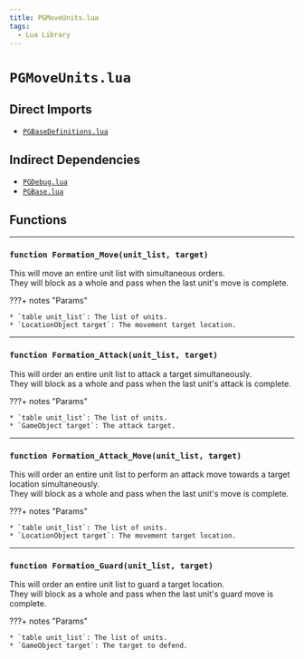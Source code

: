 ```yaml
---
title: PGMoveUnits.lua
tags:
  - Lua Library
---
```


# `PGMoveUnits.lua`

## Direct Imports

* [`PGBaseDefinitions.lua`](pgbasedefinitions.md "PGBaseDefinitions.lua")

## Indirect Dependencies

* [`PGDebug.lua`](pgdebug.md "PGDebug.lua")
* [`PGBase.lua`](pgbase.md "PGBase.lua")

## Functions

---

### `function Formation_Move(unit_list, target)`

This will move an entire unit list with simultaneous orders.  
They will block as a whole and pass when the last unit's move is complete.

???+ notes "Params"

    * `table unit_list`: The list of units.
    * `LocationObject target`: The movement target location.

---

### `function Formation_Attack(unit_list, target)`

This will order an entire unit list to attack a target simultaneously.  
They will block as a whole and pass when the last unit's attack is complete.

???+ notes "Params"

    * `table unit_list`: The list of units.
    * `GameObject target`: The attack target.

---

### `function Formation_Attack_Move(unit_list, target)`

This will order an entire unit list to perform an attack move towards a target location simultaneously.  
They will block as a whole and pass when the last unit's move is complete.

???+ notes "Params"

    * `table unit_list`: The list of units.
    * `LocationObject target`: The movement target location.

---

### `function Formation_Guard(unit_list, target)`

This will order an entire unit list to guard a target location.  
They will block as a whole and pass when the last unit's guard move is complete.

???+ notes "Params"

    * `table unit_list`: The list of units.
    * `GameObject target`: The target to defend.
